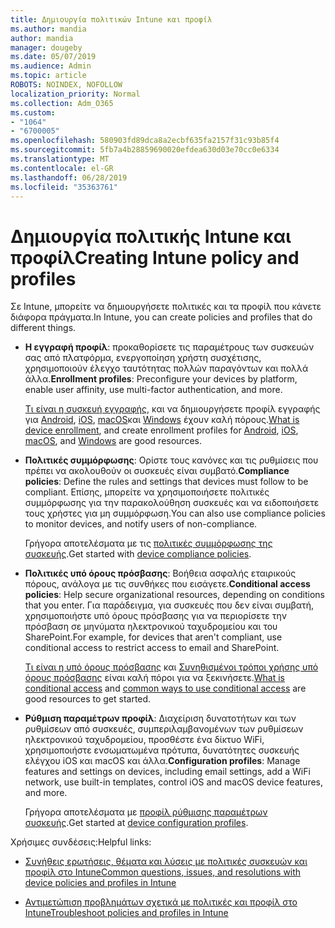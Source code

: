 ```yaml
---
title: Δημιουργία πολιτικών Intune και προφίλ
ms.author: mandia
author: mandia
manager: dougeby
ms.date: 05/07/2019
ms.audience: Admin
ms.topic: article
ROBOTS: NOINDEX, NOFOLLOW
localization_priority: Normal
ms.collection: Adm_O365
ms.custom:
- "1064"
- "6700005"
ms.openlocfilehash: 580903fd89dca8a2ecbf635fa2157f31c93b85f4
ms.sourcegitcommit: 5fb7a4b28859690020efdea630d03e70cc0e6334
ms.translationtype: MT
ms.contentlocale: el-GR
ms.lasthandoff: 06/28/2019
ms.locfileid: "35363761"
---
```

# <a name="creating-intune-policy-and-profiles"></a><span data-ttu-id="ac6f5-102">Δημιουργία πολιτικής Intune και προφίλ</span><span class="sxs-lookup"><span data-stu-id="ac6f5-102">Creating Intune policy and profiles</span></span>

<span data-ttu-id="ac6f5-103">Σε Intune, μπορείτε να δημιουργήσετε πολιτικές και τα προφίλ που κάνετε διάφορα πράγματα.</span><span class="sxs-lookup"><span data-stu-id="ac6f5-103">In Intune, you can create policies and profiles that do different things.</span></span>

- <span data-ttu-id="ac6f5-104">**Η εγγραφή προφίλ**: προκαθορίσετε τις παραμέτρους των συσκευών σας από πλατφόρμα, ενεργοποίηση χρήστη συσχέτισης, χρησιμοποιούν έλεγχο ταυτότητας πολλών παραγόντων και πολλά άλλα.</span><span class="sxs-lookup"><span data-stu-id="ac6f5-104">**Enrollment profiles**: Preconfigure your devices by platform, enable user affinity, use multi-factor authentication, and more.</span></span>

  <span data-ttu-id="ac6f5-105">[Τι είναι η συσκευή εγγραφής](https://docs.microsoft.com/intune/device-enrollment), και να δημιουργήσετε προφίλ εγγραφής για [Android](https://docs.microsoft.com/intune/android-enroll), [iOS](https://docs.microsoft.com/intune/ios-enroll), [macOS](https://docs.microsoft.com/intune/macos-enroll)και [Windows](https://docs.microsoft.com/intune/windows-enrollment-methods) έχουν καλή πόρους.</span><span class="sxs-lookup"><span data-stu-id="ac6f5-105">[What is device enrollment](https://docs.microsoft.com/intune/device-enrollment), and create enrollment profiles for [Android](https://docs.microsoft.com/intune/android-enroll), [iOS](https://docs.microsoft.com/intune/ios-enroll), [macOS](https://docs.microsoft.com/intune/macos-enroll), and [Windows](https://docs.microsoft.com/intune/windows-enrollment-methods) are good resources.</span></span>

- <span data-ttu-id="ac6f5-106">**Πολιτικές συμμόρφωσης**: Ορίστε τους κανόνες και τις ρυθμίσεις που πρέπει να ακολουθούν οι συσκευές είναι συμβατό.</span><span class="sxs-lookup"><span data-stu-id="ac6f5-106">**Compliance policies**: Define the rules and settings that devices must follow to be compliant.</span></span> <span data-ttu-id="ac6f5-107">Επίσης, μπορείτε να χρησιμοποιήσετε πολιτικές συμμόρφωσης για την παρακολούθηση συσκευές και να ειδοποιήσετε τους χρήστες για μη συμμόρφωση.</span><span class="sxs-lookup"><span data-stu-id="ac6f5-107">You can also use compliance policies to monitor devices, and notify users of non-compliance.</span></span>

  <span data-ttu-id="ac6f5-108">Γρήγορα αποτελέσματα με τις [πολιτικές συμμόρφωσης της συσκευής](https://docs.microsoft.com/intune/device-compliance-get-started).</span><span class="sxs-lookup"><span data-stu-id="ac6f5-108">Get started with [device compliance policies](https://docs.microsoft.com/intune/device-compliance-get-started).</span></span>
- <span data-ttu-id="ac6f5-109">**Πολιτικές υπό όρους πρόσβασης**: Βοήθεια ασφαλής εταιρικούς πόρους, ανάλογα με τις συνθήκες που εισάγετε.</span><span class="sxs-lookup"><span data-stu-id="ac6f5-109">**Conditional access policies**: Help secure organizational resources, depending on conditions that you enter.</span></span> <span data-ttu-id="ac6f5-110">Για παράδειγμα, για συσκευές που δεν είναι συμβατή, χρησιμοποιήστε υπό όρους πρόσβασης για να περιορίσετε την πρόσβαση σε μηνύματα ηλεκτρονικού ταχυδρομείου και του SharePoint.</span><span class="sxs-lookup"><span data-stu-id="ac6f5-110">For example, for devices that aren't compliant, use conditional access to restrict access to email and SharePoint.</span></span>

  <span data-ttu-id="ac6f5-111">[Τι είναι η υπό όρους πρόσβασης](https://docs.microsoft.com/intune/conditional-access) και [Συνηθισμένοι τρόποι χρήσης υπό όρους πρόσβασης](https://docs.microsoft.com/intune/conditional-access-intune-common-ways-use) είναι καλή πόροι για να ξεκινήσετε.</span><span class="sxs-lookup"><span data-stu-id="ac6f5-111">[What is conditional access](https://docs.microsoft.com/intune/conditional-access) and [common ways to use conditional access](https://docs.microsoft.com/intune/conditional-access-intune-common-ways-use) are good resources to get started.</span></span>

- <span data-ttu-id="ac6f5-112">**Ρύθμιση παραμέτρων προφίλ**: Διαχείριση δυνατοτήτων και των ρυθμίσεων από συσκευές, συμπεριλαμβανομένων των ρυθμίσεων ηλεκτρονικού ταχυδρομείου, προσθέστε ένα δίκτυο WiFi, χρησιμοποιήστε ενσωματωμένα πρότυπα, δυνατότητες συσκευής ελέγχου iOS και macOS και άλλα.</span><span class="sxs-lookup"><span data-stu-id="ac6f5-112">**Configuration profiles**: Manage features and settings on devices, including email settings, add a WiFi network, use built-in templates, control iOS and macOS device features, and more.</span></span>

  <span data-ttu-id="ac6f5-113">Γρήγορα αποτελέσματα με [προφίλ ρύθμισης παραμέτρων συσκευής](https://docs.microsoft.com/intune/device-profiles).</span><span class="sxs-lookup"><span data-stu-id="ac6f5-113">Get started at [device configuration profiles](https://docs.microsoft.com/intune/device-profiles).</span></span>

<span data-ttu-id="ac6f5-114">Χρήσιμες συνδέσεις:</span><span class="sxs-lookup"><span data-stu-id="ac6f5-114">Helpful links:</span></span>

- [<span data-ttu-id="ac6f5-115">Συνήθεις ερωτήσεις, θέματα και λύσεις με πολιτικές συσκευών και προφίλ στο Intune</span><span class="sxs-lookup"><span data-stu-id="ac6f5-115">Common questions, issues, and resolutions with device policies and profiles in Intune</span></span>](https://docs.microsoft.com/intune/device-profile-troubleshoot)

- [<span data-ttu-id="ac6f5-116">Αντιμετώπιση προβλημάτων σχετικά με πολιτικές και προφίλ στο Intune</span><span class="sxs-lookup"><span data-stu-id="ac6f5-116">Troubleshoot policies and profiles in Intune</span></span>](https://docs.microsoft.com/intune/troubleshoot-policies-in-microsoft-intune)
